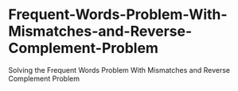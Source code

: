 # Frequent-Words-Problem-With-Mismatches-and-Reverse-Complement-Problem
Solving the Frequent Words Problem With Mismatches and Reverse Complement Problem 
